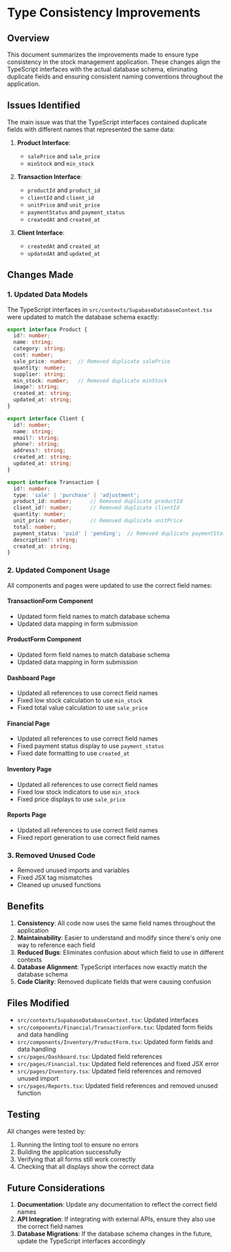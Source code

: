 # Type Consistency Improvements

## Overview

This document summarizes the improvements made to ensure type consistency in the stock management application. These changes align the TypeScript interfaces with the actual database schema, eliminating duplicate fields and ensuring consistent naming conventions throughout the application.

## Issues Identified

The main issue was that the TypeScript interfaces contained duplicate fields with different names that represented the same data:

1. **Product Interface**:
   - `salePrice` and `sale_price`
   - `minStock` and `min_stock`

2. **Transaction Interface**:
   - `productId` and `product_id`
   - `clientId` and `client_id`
   - `unitPrice` and `unit_price`
   - `paymentStatus` and `payment_status`
   - `createdAt` and `created_at`

3. **Client Interface**:
   - `createdAt` and `created_at`
   - `updatedAt` and `updated_at`

## Changes Made

### 1. Updated Data Models

The TypeScript interfaces in `src/contexts/SupabaseDatabaseContext.tsx` were updated to match the database schema exactly:

```typescript
export interface Product {
  id?: number;
  name: string;
  category: string;
  cost: number;
  sale_price: number;  // Removed duplicate salePrice
  quantity: number;
  supplier: string;
  min_stock: number;   // Removed duplicate minStock
  image?: string;
  created_at: string;
  updated_at: string;
}

export interface Client {
  id?: number;
  name: string;
  email?: string;
  phone?: string;
  address?: string;
  created_at: string;
  updated_at: string;
}

export interface Transaction {
  id?: number;
  type: 'sale' | 'purchase' | 'adjustment';
  product_id: number;      // Removed duplicate productId
  client_id?: number;      // Removed duplicate clientId
  quantity: number;
  unit_price: number;      // Removed duplicate unitPrice
  total: number;
  payment_status: 'paid' | 'pending';  // Removed duplicate paymentStatus
  description?: string;
  created_at: string;
}
```

### 2. Updated Component Usage

All components and pages were updated to use the correct field names:

#### TransactionForm Component
- Updated form field names to match database schema
- Updated data mapping in form submission

#### ProductForm Component
- Updated form field names to match database schema
- Updated data mapping in form submission

#### Dashboard Page
- Updated all references to use correct field names
- Fixed low stock calculation to use `min_stock`
- Fixed total value calculation to use `sale_price`

#### Financial Page
- Updated all references to use correct field names
- Fixed payment status display to use `payment_status`
- Fixed date formatting to use `created_at`

#### Inventory Page
- Updated all references to use correct field names
- Fixed low stock indicators to use `min_stock`
- Fixed price displays to use `sale_price`

#### Reports Page
- Updated all references to use correct field names
- Fixed report generation to use correct field names

### 3. Removed Unused Code

- Removed unused imports and variables
- Fixed JSX tag mismatches
- Cleaned up unused functions

## Benefits

1. **Consistency**: All code now uses the same field names throughout the application
2. **Maintainability**: Easier to understand and modify since there's only one way to reference each field
3. **Reduced Bugs**: Eliminates confusion about which field to use in different contexts
4. **Database Alignment**: TypeScript interfaces now exactly match the database schema
5. **Code Clarity**: Removed duplicate fields that were causing confusion

## Files Modified

- `src/contexts/SupabaseDatabaseContext.tsx`: Updated interfaces
- `src/components/Financial/TransactionForm.tsx`: Updated form fields and data handling
- `src/components/Inventory/ProductForm.tsx`: Updated form fields and data handling
- `src/pages/Dashboard.tsx`: Updated field references
- `src/pages/Financial.tsx`: Updated field references and fixed JSX error
- `src/pages/Inventory.tsx`: Updated field references and removed unused import
- `src/pages/Reports.tsx`: Updated field references and removed unused function

## Testing

All changes were tested by:
1. Running the linting tool to ensure no errors
2. Building the application successfully
3. Verifying that all forms still work correctly
4. Checking that all displays show the correct data

## Future Considerations

1. **Documentation**: Update any documentation to reflect the correct field names
2. **API Integration**: If integrating with external APIs, ensure they also use the correct field names
3. **Database Migrations**: If the database schema changes in the future, update the TypeScript interfaces accordingly